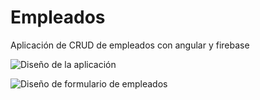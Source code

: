 # Empleados

Aplicación de CRUD de empleados con angular y firebase

![Diseño de la aplicación](https://raw.githubusercontent.com/JoshVelquez/Empleados/main/src/assets/images/Diseño.png)

![Diseño de formulario de empleados](https://raw.githubusercontent.com/JoshVelquez/Empleados/main/src/assets/images/Formulario.png)
